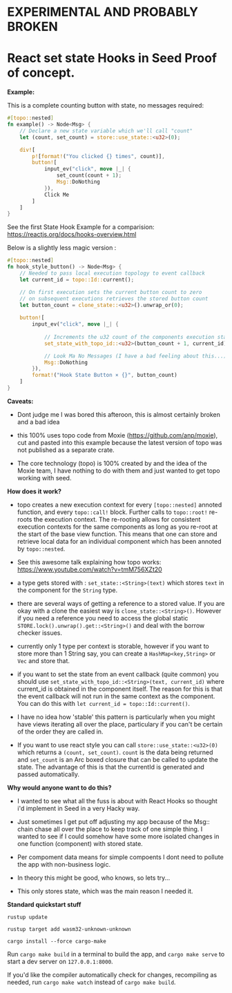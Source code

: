 # EXPERIMENTAL AND PROBABLY BROKEN 
# React set state Hooks in Seed Proof of concept.

**Example:**

This is a complete counting button with state, no messages required: 

```rust
#[topo::nested]
fn example() -> Node<Msg> {
    // Declare a new state variable which we'll call "count"
    let (count, set_count) = store::use_state::<u32>(0);

    div![
        p![format!("You clicked {} times", count)],
        button![
            input_ev("click", move |_| {
                set_count(count + 1);
                Msg::DoNothing
            }),
            Click Me
        ]
    ]
}
```

See the first State Hook Example for a comparision: https://reactjs.org/docs/hooks-overview.html

Below is a slightly less magic version : 

```rust
#[topo::nested]
fn hook_style_button() -> Node<Msg> {
    // Needed to pass local execution topology to event callback
    let current_id = topo::Id::current();

    // On first execution sets the current button count to zero
    // on subsequent executions retrieves the stored button count
    let button_count = clone_state::<u32>().unwrap_or(0);
    
    button![
        input_ev("click", move |_| {
            
            // Increments the u32 count of the components execution state.
            set_state_with_topo_id::<u32>(button_count + 1, current_id);

            // Look Ma No Messages (I have a bad feeling about this...)
            Msg::DoNothing
        }),
        format!("Hook State Button × {}", button_count)
    ]
}
```


**Caveats:**

- Dont judge me I was bored this afteroon, this is almost certainly broken and a bad idea

- this 100% uses topo code from Moxie (https://github.com/anp/moxie), cut and pasted into this example because the latest version of topo was not published as a separate crate. 

-  The core technology (topo) is 100% created by and the idea of the Moxie team, I have nothing to do with them and just wanted to get topo working with seed.

**How does it work?**

- topo creates a new execution context for every `[topo::nested]` annoted function, and every `topo::call!` block. Further calls to `topo::root!` re-roots the execution context. The re-rooting allows for consistent execution contexts for the same components as long as you re-root at the start of the base view function. This means that one can store and retrieve local data for an individual component which has been annoted by `topo::nested`.

- See this awesome talk explaining how topo works: https://www.youtube.com/watch?v=tmM756XZt20

- a type gets stored with : `set_state::<String>(text)` which stores `text` in the component for the `String` type.

- there are several ways of getting a reference to a stored value. If you are okay with a clone the easiest way is `clone_state::<String>()`. However if you need a reference you need to access the global static `STORE.lock().unwrap().get::<String>()` and deal with the borrow checker issues.

- currently only 1 type per context is storable, however if you want to store more than 1 String say, you can create a `HashMap<key,String>` or `Vec` and store that.

- if you want to set the state from an event callback (quite common) you should use  `set_state_with_topo_id::<String>(text, current_id)` where current_id is obtained in the component itself. The reason for this is that the event callback will not run in the same context as the component. You can do this with `let current_id = topo::Id::current()`.

- I have no idea how 'stable' this pattern is particularly when you might have views iterating all over the place, particulary if you can't be certain of the order they are called in.

- If you want to use react style you can call `store::use_state::<u32>(0)` which returns a  `(count, set_count)`. `count` is the data being returned and `set_count` is an Arc boxed closure that can be called to update the state. The advantage of this is that the currentId is generated and passed automatically.

**Why would anyone want to do this?**

- I wanted to see what all the fuss is about with React Hooks so thought i'd implement in Seed in a very Hacky way.

- Just sometimes I get put off adjusting my app because of the Msg:: chain chase all over the place to keep track of one simple thing. I wanted to see if I could somehow have some more isolated changes in one function (component) with stored state.

- Per compoment data means for simple compoents I dont need to pollute the app with non-business logic.

- In theory this might be good, who knows, so lets try...

- This only stores state, which was the main reason I needed it.

**Standard quickstart stuff**

`rustup update`

`rustup target add wasm32-unknown-unknown`

`cargo install --force cargo-make`

Run `cargo make build` in a terminal to build the app, and `cargo make serve` to start a dev server
on `127.0.0.1:8000`.

If you'd like the compiler automatically check for changes, recompiling as
needed, run `cargo make watch` instead of `cargo make build`.

